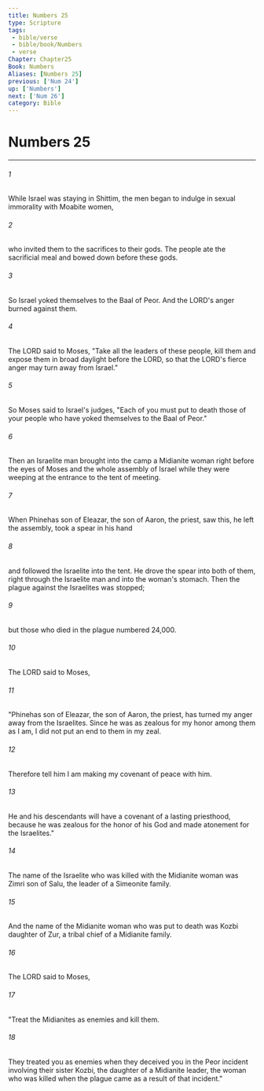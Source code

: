```yaml
---
title: Numbers 25
type: Scripture
tags:
 - bible/verse
 - bible/book/Numbers
 - verse
Chapter: Chapter25
Book: Numbers
Aliases: [Numbers 25]
previous: ['Num 24']
up: ['Numbers']
next: ['Num 26']
category: Bible
---
```

# Numbers 25

***


###### 1 
While Israel was staying in Shittim, the men began to indulge in sexual immorality with Moabite women, 

###### 2 
who invited them to the sacrifices to their gods. The people ate the sacrificial meal and bowed down before these gods. 

###### 3 
So Israel yoked themselves to the Baal of Peor. And the LORD's anger burned against them. 

###### 4 
The LORD said to Moses, "Take all the leaders of these people, kill them and expose them in broad daylight before the LORD, so that the LORD's fierce anger may turn away from Israel." 

###### 5 
So Moses said to Israel's judges, "Each of you must put to death those of your people who have yoked themselves to the Baal of Peor." 

###### 6 
Then an Israelite man brought into the camp a Midianite woman right before the eyes of Moses and the whole assembly of Israel while they were weeping at the entrance to the tent of meeting. 

###### 7 
When Phinehas son of Eleazar, the son of Aaron, the priest, saw this, he left the assembly, took a spear in his hand 

###### 8 
and followed the Israelite into the tent. He drove the spear into both of them, right through the Israelite man and into the woman's stomach. Then the plague against the Israelites was stopped; 

###### 9 
but those who died in the plague numbered 24,000. 

###### 10 
The LORD said to Moses, 

###### 11 
"Phinehas son of Eleazar, the son of Aaron, the priest, has turned my anger away from the Israelites. Since he was as zealous for my honor among them as I am, I did not put an end to them in my zeal. 

###### 12 
Therefore tell him I am making my covenant of peace with him. 

###### 13 
He and his descendants will have a covenant of a lasting priesthood, because he was zealous for the honor of his God and made atonement for the Israelites." 

###### 14 
The name of the Israelite who was killed with the Midianite woman was Zimri son of Salu, the leader of a Simeonite family. 

###### 15 
And the name of the Midianite woman who was put to death was Kozbi daughter of Zur, a tribal chief of a Midianite family. 

###### 16 
The LORD said to Moses, 

###### 17 
"Treat the Midianites as enemies and kill them. 

###### 18 
They treated you as enemies when they deceived you in the Peor incident involving their sister Kozbi, the daughter of a Midianite leader, the woman who was killed when the plague came as a result of that incident." 
